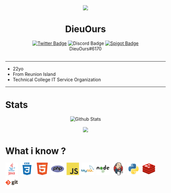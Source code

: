 <div id="header" align="center">
  <img src="https://avatars.githubusercontent.com/u/26796374?s=96&v=4" width="100"/>
  <h1>DieuOurs</h1>
   <a href="https://www.twitter.com/_DuCRAFT_"><img src="https://img.shields.io/badge/Twitter-blue?style=for-the-badge&logo=twitter&logoColor=white" alt="Twitter Badge"/></a>
  <img src="https://img.shields.io/badge/Discord-7289d9?style=for-the-badge&logo=discord&logoColor=white" alt="Discord Badge"/>
  <a href="https://www.spigotmc.org/members/_ducraft_.222028/"><img src="https://img.shields.io/badge/SpigotMC-ff7f00?style=for-the-badge&logo=java&logoColor=white" alt="Spigot Badge"></a><br>DieuOurs#6170<br>
  <img src="https://komarev.com/ghpvc/?username=DieuOurs&style=flat-square&color=blue" alt=""/>
</div>
<hr>
<div id="body">
  <ul>
    <li>22yo</li>
    <li>From Reunion Island</li>
    <li>Technical College IT Service Organization</li>
  </ul>
</div>
<hr>
<h1>Stats</h1>
<div align="center">
  <img src="https://github-readme-streak-stats.herokuapp.com/?user=DieuOurs" alt="Github Stats"/><br><br>
  <img src="https://github-readme-stats.vercel.app/api/top-langs/?username=DieuOurs&layout=compact&theme=vision-friendly-dark">
</div>
<h1>What i know ?</h1>
<div>
  <img src="https://github.com/devicons/devicon/blob/master/icons/java/java-original-wordmark.svg" title="Java" alt="Java" width="40" height="40"/>&nbsp;
  <img src="https://github.com/devicons/devicon/blob/master/icons/css3/css3-plain-wordmark.svg"  title="CSS3" alt="CSS" width="40" height="40"/>&nbsp;
  <img src="https://github.com/devicons/devicon/blob/master/icons/html5/html5-original.svg" title="HTML5" alt="HTML" width="40" height="40"/>&nbsp;
  <img src="https://github.com/devicons/devicon/blob/master/icons/php/php-original.svg" title="Php" alt="Php" width="40" height="40"/>&nbsp;
  <img src="https://github.com/devicons/devicon/blob/master/icons/javascript/javascript-original.svg" title="JavaScript" alt="JavaScript" width="40" height="40"/>&nbsp;
  <img src="https://github.com/devicons/devicon/blob/master/icons/mysql/mysql-original-wordmark.svg" title="MySQL"  alt="MySQL" width="40" height="40"/>&nbsp;
  <img src="https://github.com/devicons/devicon/blob/master/icons/nodejs/nodejs-original-wordmark.svg" title="NodeJS" alt="NodeJS" width="40" height="40"/>&nbsp;
  <img src="https://github.com/devicons/devicon/blob/master/icons/jenkins/jenkins-original.svg" title="Jenkins" alt="Jenkins" width="40" height="40"/>&nbsp;
  <img src="https://github.com/devicons/devicon/blob/master/icons/python/python-original.svg" title="Python" alt="Python" width="40" height="40"/>&nbsp;
  <img src="https://github.com/devicons/devicon/blob/master/icons/redis/redis-original.svg" title="Redis" alt="Redis" width="40" height="40"/>&nbsp;
  <img src="https://github.com/devicons/devicon/blob/master/icons/git/git-original-wordmark.svg" title="Git" **alt="Git" width="40" height="40"/>
</div>
